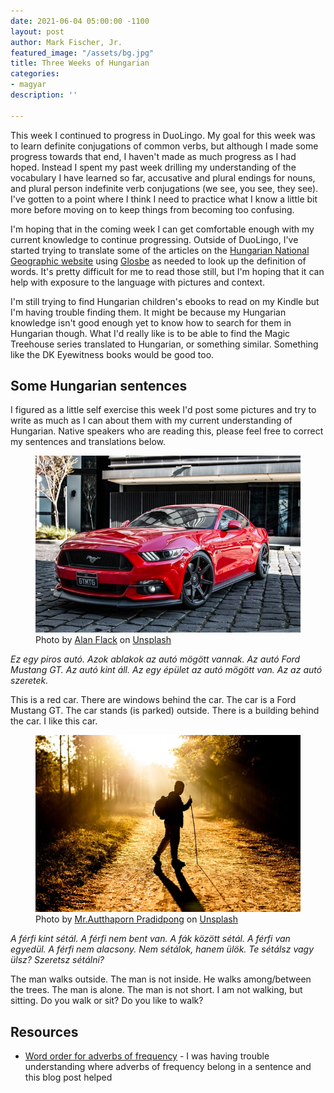 ```yaml
---
date: 2021-06-04 05:00:00 -1100
layout: post
author: Mark Fischer, Jr.
featured_image: "/assets/bg.jpg"
title: Three Weeks of Hungarian
categories:
- magyar
description: ''

---
```

This week I continued to progress in DuoLingo. My goal for this week was to learn definite conjugations of common verbs, but although I made some progress towards that end, I haven't made as much progress as I had hoped. Instead I spent my past week drilling my understanding of the vocabulary I have learned so far, accusative and plural endings for nouns, and plural person indefinite verb conjugations (we see, you see, they see). I've gotten to a point where I think I need to practice what I know a little bit more before moving on to keep things from becoming too confusing.

I'm hoping that in the coming week I can get comfortable enough with my current knowledge to continue progressing. Outside of DuoLingo, I've started trying to translate some of the articles on the [Hungarian National Geographic website]() using [Glosbe](https://glosbe.com/) as needed to look up the definition of words. It's pretty difficult for me to read those still, but I'm hoping that it can help with exposure to the language with pictures and context.

I'm still trying to find Hungarian children's ebooks to read on my Kindle but I'm having trouble finding them. It might be because my Hungarian knowledge isn't good enough yet to know how to search for them in Hungarian though. What I'd really like is to be able to find the Magic Treehouse series translated to Hungarian, or something similar. Something like the DK Eyewitness books would be good too.

## Some Hungarian sentences

I figured as a little self exercise this week I'd post some pictures and try to write as much as I can about them with my current understanding of Hungarian. Native speakers who are reading this, please feel free to correct my sentences and translations below.

<figure> <img src="/assets/red-mustang.jpg" alt="A red Ford Mustang"> <figcaption>Photo by <a href="https://unsplash.com/@1964alan?utm_source=unsplash&utm_medium=referral&utm_content=creditCopyText">Alan Flack</a> on <a href="https://unsplash.com/s/photos/car?utm_source=unsplash&utm_medium=referral&utm_content=creditCopyText">Unsplash</a>
</figcaption> </figure>

_Ez egy piros autó. Azok ablakok az autó mögött vannak. Az autó Ford Mustang GT. Az autó kint áll. Az egy épület az autó mögött van. Az az autó szeretek._

This is a red car. There are windows behind the car. The car is a Ford Mustang GT. The car stands (is parked) outside. There is a building behind the car. I like this car.

<figure>
<img src="/assets/man-hiking.jpg" alt="A man hiking">
<figcaption>Photo by <a href="https://unsplash.com/@autthaporn?utm_source=unsplash&utm_medium=referral&utm_content=creditCopyText">Mr.Autthaporn Pradidpong</a> on <a href="https://unsplash.com/s/photos/hungary-walking?utm_source=unsplash&utm_medium=referral&utm_content=creditCopyText">Unsplash</a>
</figcaption>
</figure>

_A férfi kint sétál. A férfi nem bent van. A fák között sétál. A férfi van egyedül. A férfi nem alacsony. Nem sétálok, hanem ülök. Te sétálsz vagy ülsz? Szeretsz sétálni?_

The man walks outside. The man is not inside. He walks among/between the trees. The man is alone. The man is not short. I am not walking, but sitting. Do you walk or sit? Do you like to walk?

## Resources

* [Word order for adverbs of frequency](https://myhunlang.com/2010/09/28/vocabulary-adverbs-of-frequency/) - I was having trouble understanding where adverbs of frequency belong in a sentence and this blog post helped
